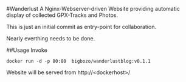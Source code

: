 #Wanderlust
A Nginx-Webserver-driven Website providing automatic display of collected GPX-Tracks and Photos. 

This is just an initial commit as entry-point for collaboration.

Nearly everthing needs to be done.

##Usage
Invoke

	docker run -d -p 80:80  bigbozo/wanderlustblog:v0.1.1
	
Website will be served from http://\<dockerhost\>/	
